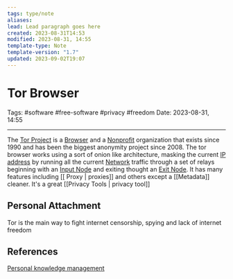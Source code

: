 ```yaml
---
tags: type/note
aliases: 
lead: Lead paragraph goes here
created: 2023-08-31T14:53
modified: 2023-08-31, 14:55
template-type: Note
template-version: "1.7"
updated: 2023-09-02T19:07
---
```


# Tor Browser

Tags: #software #free-software #privacy #freedom
Date: 2023-08-31, 14:55

---

The [Tor Project](https://www.torproject.org/) is a [Browser](Browser) and a [Nonprofit](Nonprofit) organization that exists since 1990 and has been the biggest anonymity project since 2008. The tor browser works using a sort of onion like architecture, masking the current [IP address](IP%20address) by running all the current [ Network](Networking%20) traffic through a set of relays beginning with an [Input Node](Input%20Node) and exiting thought an [Exit Node](Exit%20Node). It has many features including [[ Proxy | proxies]] and others except a [[Metadata]] cleaner. It's a great [[Privacy Tools | privacy tool]]

## Personal Attachment

Tor is the main way to fight internet censorship, spying and lack of internet freedom 

## References

[Personal knowledge management](../SLIP-BOX/Personal%20knowledge%20management.md)
